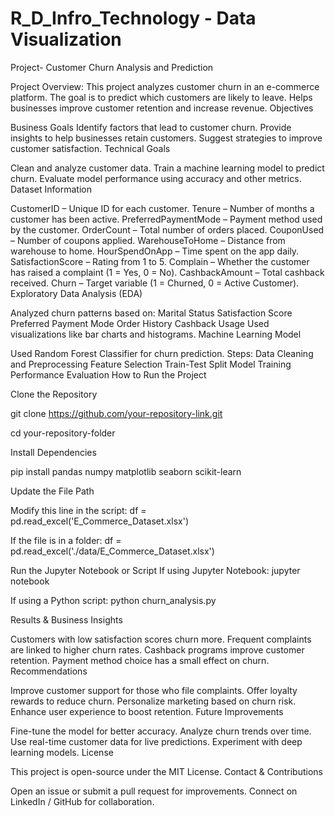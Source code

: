 # R_D_Infro_Technology - Data Visualization

Project- Customer Churn Analysis and Prediction

Project Overview:
This project analyzes customer churn in an e-commerce platform.
The goal is to predict which customers are likely to leave.
Helps businesses improve customer retention and increase revenue.
Objectives

Business Goals
Identify factors that lead to customer churn.
Provide insights to help businesses retain customers.
Suggest strategies to improve customer satisfaction.
Technical Goals

Clean and analyze customer data.
Train a machine learning model to predict churn.
Evaluate model performance using accuracy and other metrics.
Dataset Information

CustomerID – Unique ID for each customer.
Tenure – Number of months a customer has been active.
PreferredPaymentMode – Payment method used by the customer.
OrderCount – Total number of orders placed.
CouponUsed – Number of coupons applied.
WarehouseToHome – Distance from warehouse to home.
HourSpendOnApp – Time spent on the app daily.
SatisfactionScore – Rating from 1 to 5.
Complain – Whether the customer has raised a complaint (1 = Yes, 0 = No).
CashbackAmount – Total cashback received.
Churn – Target variable (1 = Churned, 0 = Active Customer).
Exploratory Data Analysis (EDA)

Analyzed churn patterns based on:
Marital Status
Satisfaction Score
Preferred Payment Mode
Order History
Cashback Usage
Used visualizations like bar charts and histograms.
Machine Learning Model

Used Random Forest Classifier for churn prediction.
Steps:
Data Cleaning and Preprocessing
Feature Selection
Train-Test Split
Model Training
Performance Evaluation
How to Run the Project

Clone the Repository

git clone https://github.com/your-repository-link.git

cd your-repository-folder

Install Dependencies

pip install pandas numpy matplotlib seaborn scikit-learn

Update the File Path

Modify this line in the script: df = pd.read_excel('E_Commerce_Dataset.xlsx')

If the file is in a folder: df = pd.read_excel('./data/E_Commerce_Dataset.xlsx')

Run the Jupyter Notebook or Script
If using Jupyter Notebook: jupyter notebook

If using a Python script: python churn_analysis.py

Results & Business Insights

Customers with low satisfaction scores churn more.
Frequent complaints are linked to higher churn rates.
Cashback programs improve customer retention.
Payment method choice has a small effect on churn.
Recommendations

Improve customer support for those who file complaints.
Offer loyalty rewards to reduce churn.
Personalize marketing based on churn risk.
Enhance user experience to boost retention.
Future Improvements

Fine-tune the model for better accuracy.
Analyze churn trends over time.
Use real-time customer data for live predictions.
Experiment with deep learning models.
License

This project is open-source under the MIT License.
Contact & Contributions

Open an issue or submit a pull request for improvements.
Connect on LinkedIn / GitHub for collaboration.
